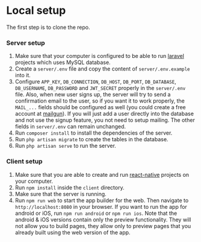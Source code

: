 # Local setup

The first step is to clone the repo.

### Server setup

1. Make sure that your computer is configured to be able to run [laravel](https://laravel.com/docs/8.x) projects which uses MySQL database.
2. Create a `server/.env` file and copy the content of `server/.env.example` into it.
3. Configure `APP_KEY`, `DB_CONNECTION`, `DB_HOST`, `DB_PORT`, `DB_DATABASE`, `DB_USERNAME`, `DB_PASSWORD` and `JWT_SECRET` properly in
the `server/.env` file. Also, when new user signs up, the server will try to send a confirmation email to the user, so if you want it to work properly, the `MAIL_...`
fields should be configured as well (you could create a free account at [mailgun](https://mailgun.com)). If you will just add a user directly into the database
and not use the signup feature, you not need to setup mailing. The other fields in `server/.env` can remain unchanged.
4. Run `composer install` to install the dependencies of the server.
4. Run `php artisan migrate` to create the tables in the database.
5. Run `php artisan serve` to run the server.

### Client setup

1. Make sure that you are able to create and run [react-native](https://reactnative.dev/) projects on your computer.
2. Run `npm install` inside the `client` directory.
3. Make sure that the server is running.
4. Run `npm run web` to start the app builder for the web. Then navigate to `http://localhost:8080` in your browser. If you want to run the app for android or iOS,
run `npm run android` or `npm run ios`. Note that the android & iOS versions contain only the preview functionality. They will not allow you to build pages, they allow
only to preview pages that you already built using the web version of the app.
